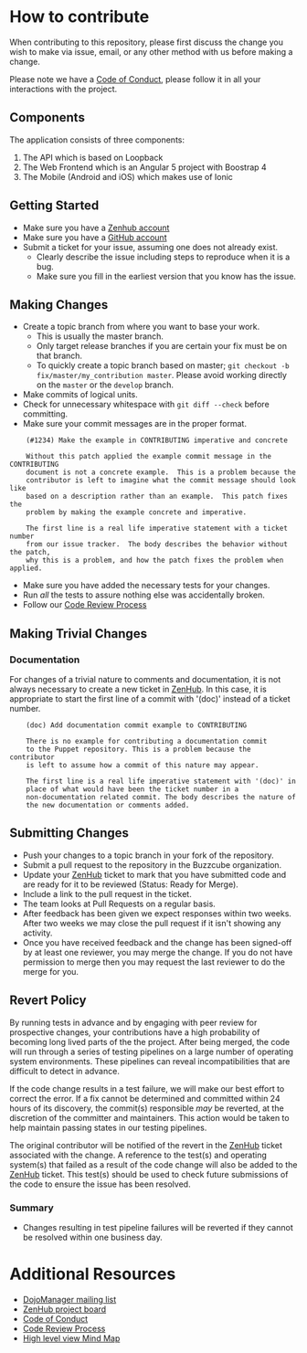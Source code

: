 # How to contribute

When contributing to this repository, please first discuss the change you wish to make via issue, email, or any other method with us before making a change.

Please note we have a [Code of Conduct](https://github.com/Buzzcube/DojoManager/blob/master/CODEOFCONDUCT.md), please follow it in all your interactions with the project.

## Components

The application consists of three components:
1. The API which is based on Loopback
2. The Web Frontend which is an Angular 5 project with Boostrap 4
3. The Mobile (Android and iOS) which makes use of Ionic

## Getting Started

* Make sure you have a [Zenhub account](https://app.zenhub.com/login)
* Make sure you have a [GitHub account](https://github.com/signup/free)
* Submit a ticket for your issue, assuming one does not already exist.
  * Clearly describe the issue including steps to reproduce when it is a bug.
  * Make sure you fill in the earliest version that you know has the issue.

## Making Changes

* Create a topic branch from where you want to base your work.
  * This is usually the master branch.
  * Only target release branches if you are certain your fix must be on that
    branch.
  * To quickly create a topic branch based on master; `git checkout -b
    fix/master/my_contribution master`. Please avoid working directly on the
    `master` or the `develop` branch.
* Make commits of logical units.
* Check for unnecessary whitespace with `git diff --check` before committing.
* Make sure your commit messages are in the proper format.

````
    (#1234) Make the example in CONTRIBUTING imperative and concrete

    Without this patch applied the example commit message in the CONTRIBUTING
    document is not a concrete example.  This is a problem because the
    contributor is left to imagine what the commit message should look like
    based on a description rather than an example.  This patch fixes the
    problem by making the example concrete and imperative.

    The first line is a real life imperative statement with a ticket number
    from our issue tracker.  The body describes the behavior without the patch,
    why this is a problem, and how the patch fixes the problem when applied.
````

* Make sure you have added the necessary tests for your changes.
* Run _all_ the tests to assure nothing else was accidentally broken.
* Follow our [Code Review Process](https://github.com/Buzzcube/DojoManager/blob/master/CODEREVIEW.md)

## Making Trivial Changes

### Documentation

For changes of a trivial nature to comments and documentation, it is not always necessary to create a new ticket in [ZenHub](https://github.com/Buzzcube/DojoManager#boards?repos=91454773). In this case, it is
appropriate to start the first line of a commit with '(doc)' instead of a ticket number.

````
    (doc) Add documentation commit example to CONTRIBUTING

    There is no example for contributing a documentation commit
    to the Puppet repository. This is a problem because the contributor
    is left to assume how a commit of this nature may appear.

    The first line is a real life imperative statement with '(doc)' in
    place of what would have been the ticket number in a
    non-documentation related commit. The body describes the nature of
    the new documentation or comments added.
````

## Submitting Changes

* Push your changes to a topic branch in your fork of the repository.
* Submit a pull request to the repository in the Buzzcube organization.
* Update your [ZenHub](https://github.com/Buzzcube/DojoManager#boards?repos=91454773) ticket to mark that you have submitted code and are ready for it to be reviewed (Status: Ready for Merge).
* Include a link to the pull request in the ticket.
* The team looks at Pull Requests on a regular basis.
* After feedback has been given we expect responses within two weeks. After two weeks we may close the pull request if it isn't showing any activity.
* Once you have received feedback and the change has been signed-off by at least one reviewer, you may merge the change. If you do not have permission to merge then you may request the last reviewer to do the merge for you.

## Revert Policy
By running tests in advance and by engaging with peer review for prospective changes, your contributions have a high probability of becoming long lived parts of the the project. After being merged, the code will run through a series of testing pipelines on a large number of operating system environments. These pipelines can reveal incompatibilities that are difficult to detect in advance.

If the code change results in a test failure, we will make our best effort to correct the error. If a fix cannot be determined and committed within 24 hours of its discovery, the commit(s) responsible _may_ be reverted, at the discretion of the committer and maintainers. This action would be taken to help maintain passing states in our testing pipelines.

The original contributor will be notified of the revert in the [ZenHub](https://github.com/Buzzcube/DojoManager#boards?repos=91454773) ticket associated with the change. A reference to the test(s) and operating system(s) that failed as a result of the code change will also be added to the [ZenHub](https://github.com/Buzzcube/DojoManager#boards?repos=91454773) ticket. This test(s) should be used to check future submissions of the code to ensure the issue has been resolved.

### Summary
* Changes resulting in test pipeline failures will be reverted if they cannot be resolved within one business day.

# Additional Resources
* [DojoManager mailing list](https://groups.google.com/forum/#!forum/dojomanager)
* [ZenHub project board](https://github.com/Buzzcube/DojoManager#boards?repos=91454773)
* [Code of Conduct](https://github.com/Buzzcube/DojoManager/blob/master/CODEOFCONDUCT.md)
* [Code Review Process](https://github.com/Buzzcube/DojoManager/blob/master/CODEREVIEW.md)
* [High level view Mind Map](https://coggle.it/diagram/WcO4AEU4KwABxMp-/b8de91dd7d1c2abce9afdd02d39e64fc5c4dea47fa08450153d7e863fa4c31d0)
